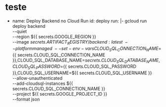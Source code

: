 # teste
  - name: Deploy Backend no  Cloud Run
        id: deploy
        run: |-
          gcloud run deploy backend \
            --quiet \
            --region  ${{ secrets.GOOGLE_REGION }} \
            --image ${{ secrets.ARTIFACT_REGISTRY }}/backend:latest \
            --platform managed \
            --set-env-vars CLOUD_SQL_CONNECTION_NAME=${{ secrets.CLOUD_SQL_CONNECTION_NAME }},CLOUD_SQL_DATABASE_NAME=${{ secrets.CLOUD_SQL_DATABASE_NAME }},CLOUD_SQL_PASSWORD=${{ secrets.CLOUD_SQL_PASSWORD }},CLOUD_SQL_USERNAME=${{ secrets.CLOUD_SQL_USERNAME }} \
            --allow-unauthenticated \
            --add-cloudsql-instances ${{ secrets.CLOUD_SQL_CONNECTION_NAME }} \
            --project ${{ secrets.GOOGLE_PROJECT_ID }} \
            --format json
